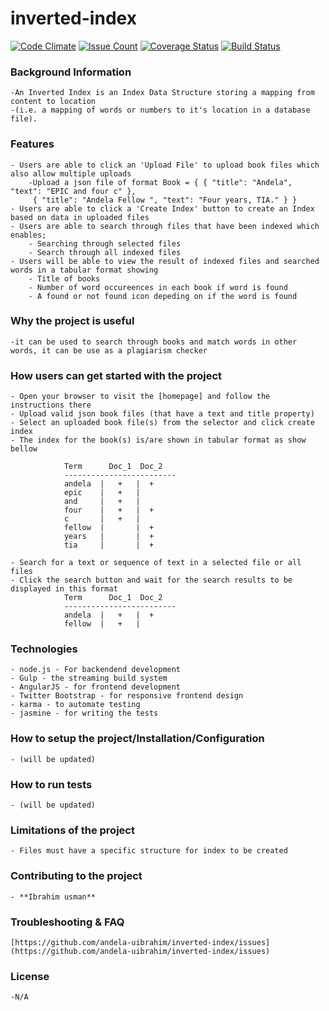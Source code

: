 # inverted-index
[![Code Climate](https://codeclimate.com/repos/589cdef10f4d540461001a76/badges/6871b507f8dd13435d4a/gpa.svg)](https://codeclimate.com/repos/589cdef10f4d540461001a76/feed)
[![Issue Count](https://codeclimate.com/repos/589cdef10f4d540461001a76/badges/6871b507f8dd13435d4a/issue_count.svg)](https://codeclimate.com/repos/589cdef10f4d540461001a76/feed)
[![Coverage Status](https://coveralls.io/repos/github/andela-uibrahim/inverted-index/badge.svg?branch=chore%2F2%2Fsetting-up-continous-integration)](https://coveralls.io/github/andela-uibrahim/inverted-index?branch=chore%2F2%2Fsetting-up-continous-integration)
[![Build Status](https://travis-ci.org/andela-uibrahim/inverted-index.svg?branch=chore%2F2%2Fsetting-up-continous-integration)](https://travis-ci.org/andela-uibrahim/inverted-index)
### Background Information
    -An Inverted Index is an Index Data Structure storing a mapping from content to location 
    -(i.e. a mapping of words or numbers to it's location in a database file).

### Features
    - Users are able to click an 'Upload File' to upload book files which also allow multiple uploads
        -Upload a json file of format Book = { { "title": "Andela", "text": "EPIC and four c" },
         { "title": "Andela Fellow ", "text": "Four years, TIA." } }
 	- Users are able to click a 'Create Index' button to create an Index based on data in uploaded files
 	- Users are able to search through files that have been indexed which enables;
 		- Searching through selected files
 		- Search through all indexed files
 	- Users will be able to view the result of indexed files and searched words in a tabular format showing 
 		- Title of books
 		- Number of word occureences in each book if word is found
 		- A found or not found icon depeding on if the word is found
 
### Why the project is useful
    -it can be used to search through books and match words in other words, it can be use as a plagiarism checker

### How users can get started with the project
 	- Open your browser to visit the [homepage] and follow the instructions there
 	- Upload valid json book files (that have a text and title property)
 	- Select an uploaded book file(s) from the selector and click create index
  	- The index for the book(s) is/are shown in tabular format as show bellow

                Term      Doc_1  Doc_2
                -------------------------
                andela  |   +   |  +
                epic    |   +   |
                and     |   +   |  
                four    |   +   |  +
                c       |   +   |  
                fellow  |       |  +
                years   |       |  +
                tia     |       |  +

  	- Search for a text or sequence of text in a selected file or all files
 	- Click the search button and wait for the search results to be displayed in this format
                Term      Doc_1  Doc_2
                -------------------------
                andela  |   +   |  +
                fellow  |   +   |

### Technologies
    - node.js - For backendend development
 	- Gulp - the streaming build system
    - AngularJS - for frontend development
 	- Twitter Bootstrap - for responsive frontend design
 	- karma - to automate testing
 	- jasmine - for writing the tests
 
### How to setup the project/Installation/Configuration
 	- (will be updated)
 
### How to run tests
 	- (will be updated)
 
### Limitations of the project
 	- Files must have a specific structure for index to be created
 
### Contributing to the project
 	- **Ibrahim usman**
 
### Troubleshooting & FAQ
 	[https://github.com/andela-uibrahim/inverted-index/issues](https://github.com/andela-uibrahim/inverted-index/issues)
 
### License
    -N/A
